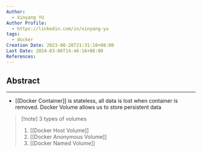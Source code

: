 ```yaml
---
Author:
  - Xinyang YU
Author Profile:
  - https://linkedin.com/in/xinyang-yu
tags:
  - docker
Creation Date: 2023-08-28T21:31:18+08:00
Last Date: 2024-03-06T14:46:16+08:00
References: 
---
```

## Abstract
---
- [[Docker Container]] is stateless, all data is lost when container is removed. Docker Volume allows us to store persistent data


>[!note] 3 types of volumes
>1. [[Docker Host Volume]]
>2. [[Docker Anonymous Volume]]
>3. [[Docker Named Volume]]